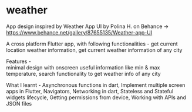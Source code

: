 # weather


App design inspired by Weather App UI by Polina H. on Behance -> https://www.behance.net/gallery/87655135/Weather-app-UI

A cross platform Flutter app, with following functionalities -
get current location weather information,
get current weather information of any city

Features -    
minimal design with onscreen useful information like min & max temperature,
search functionality to get weather info of any city

What I learnt -
Asynchronous functions in dart,
Implement multiple screen apps in Flutter,
Navigators, 
Networking in dart,
Stateless and Stateful widgets lifecycle,
Getting permissions from device,
Working with APIs and JSON files
